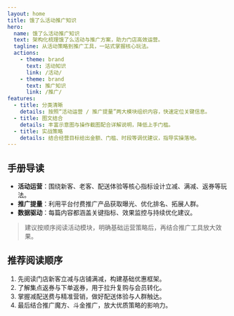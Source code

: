 ```yaml
---
layout: home
title: 饿了么活动推广知识
hero:
  name: 饿了么活动推广知识
  text: 架构化梳理饿了么活动与推广方案，助力门店高效运营。
  tagline: 从活动策略到推广工具，一站式掌握核心玩法。
  actions:
    - theme: brand
      text: 活动知识
      link: /活动/
    - theme: brand
      text: 推广知识
      link: /推广/
features:
  - title: 分类清晰
    details: 按照“活动运营 / 推广提量”两大模块组织内容，快速定位关键信息。
  - title: 图文结合
    details: 丰富示意图与操作截图配合详解说明，降低上手门槛。
  - title: 实战策略
    details: 结合经营目标给出金额、门槛、时段等调优建议，指导实操落地。
---
```


## 手册导读

- **活动运营**：围绕新客、老客、配送体验等核心指标设计立减、满减、返券等玩法。
- **推广提量**：利用平台付费推广产品获取曝光、优化排名、拓展人群。
- **数据驱动**：每篇内容都涵盖关键指标、效果监控与持续优化建议。

> 建议按顺序阅读活动模块，明确基础运营策略后，再结合推广工具放大效果。

## 推荐阅读顺序

1. 先阅读门店新客立减与店铺满减，构建基础优惠框架。
2. 了解集点返券与下单返券，用于拉升复购与会员转化。
3. 掌握减配送费与精准营销，做好配送体验与人群触达。
4. 最后结合推广魔方、斗金推广，放大优质策略的影响力。


